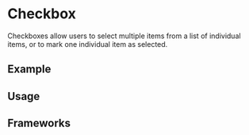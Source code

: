<script setup>
  import Vue from './vue.md';
  import React from './react.md';
</script>

# Checkbox

Checkboxes allow users to select multiple items from a list of individual items, or to mark one individual item as selected.

<components-status react='released' vue='released' />

## Example

<theme-switcher />

<checkbox-example />

## Usage

<component-design-guidelines name="Warp - Components / Button" link="https://www.figma.com/file/8P1JQsd82b93gQ6K3igO2p/Warp---Components?type=design&node-id=303-19039&mode=design&t=zUBVst8JZi0AR66n-0" />

<component-questions />

## Frameworks

<tabs-content>
  <template #react>
   <react />
  </template>
  <template #vue>
    <vue />
  </template>
</tabs-content>